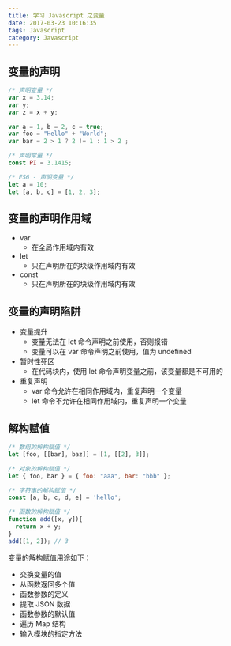 ```yaml
---
title: 学习 Javascript 之变量
date: 2017-03-23 10:16:35
tags: Javascript
category: Javascript
---
```


## 变量的声明

```js
/* 声明变量 */
var x = 3.14;
var y;
var z = x + y;

var a = 1, b = 2, c = true;
var foo = "Hello" + "World";
var bar = 2 > 1 ? 2 != 1 : 1 > 2 ;

/* 声明常量 */
const PI = 3.1415;

/* ES6 - 声明变量 */
let a = 10;
let [a, b, c] = [1, 2, 3];
```

## 变量的声明作用域

- var
	- 在全局作用域内有效
- let
	- 只在声明所在的块级作用域内有效
- const
	- 只在声明所在的块级作用域内有效

## 变量的声明陷阱

- 变量提升
	- 变量无法在 let 命令声明之前使用，否则报错
	- 变量可以在 var 命令声明之前使用，值为 undefined
- 暂时性死区
	- 在代码块内，使用 let 命令声明变量之前，该变量都是不可用的
- 重复声明
	- var 命令允许在相同作用域内，重复声明一个变量
	- let 命令不允许在相同作用域内，重复声明一个变量

## 解构赋值
```js
/* 数组的解构赋值 */
let [foo, [[bar], baz]] = [1, [[2], 3]];

/* 对象的解构赋值 */
let { foo, bar } = { foo: "aaa", bar: "bbb" };

/* 字符串的解构赋值 */
const [a, b, c, d, e] = 'hello';

/* 函数的解构赋值 */
function add([x, y]){
  return x + y;
}
add([1, 2]); // 3
```

变量的解构赋值用途如下：

- 交换变量的值
- 从函数返回多个值
- 函数参数的定义
- 提取 JSON 数据
- 函数参数的默认值
- 遍历 Map 结构
- 输入模块的指定方法
